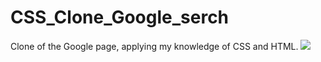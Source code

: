 # CSS_Clone_Google_serch
Clone of the Google page, applying my knowledge of CSS and HTML.
![]("https://github.com/Jriverogereda/CSS_Clone_Google_serch/blob/main/Screen%20Shot%20.png")


